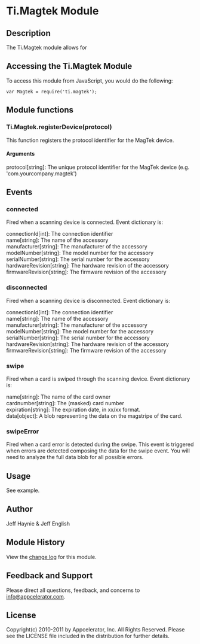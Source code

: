 # Ti.Magtek Module

## Description

The Ti.Magtek module allows for

## Accessing the Ti.Magtek Module

To access this module from JavaScript, you would do the following:

	var Magtek = require('ti.magtek');
 
## Module functions

### Ti.Magtek.registerDevice(protocol)

This function registers the protocol identifier for the MagTek device.

#### Arguments

protocol[string]: The unique protocol identifier for the MagTek device (e.g. 'com.yourcompany.magtek')

## Events 

### connected

Fired when a scanning device is connected.  Event dictionary is:

connectionId[int]: The connection identifier  
name[string]: The name of the accessory  
manufacturer[string]: The manufacturer of the accessory  
modelNumber[string]: The model number for the accessory  
serialNumber[string]: The serial number for the accessory  
hardwareRevision[string]: The hardware revision of the accessory  
firmwareRevision[string]: The firmware revision of the accessory

### disconnected

Fired when a scanning device is disconnected.  Event dictionary is:

connectionId[int]: The connection identifier  
name[string]: The name of the accessory  
manufacturer[string]: The manufacturer of the accessory  
modelNumber[string]: The model number for the accessory  
serialNumber[string]: The serial number for the accessory  
hardwareRevision[string]: The hardware revision of the accessory  
firmwareRevision[string]: The firmware revision of the accessory

### swipe

Fired when a card is swiped through the scanning device.  Event dictionary is:

name[string]: The name of the card owner  
cardnumber[string]: The (masked) card number  
expiration[string]: The expiration date, in xx/xx format.  
data[object]: A blob representing the data on the magstripe of the card.  

### swipeError

Fired when a card error is detected during the swipe. This event is triggered when errors are detected composing the data for the swipe event. You will need to analyze the full data blob for all possible errors.   

## Usage

See example.

## Author

Jeff Haynie & Jeff English

## Module History

View the [change log](changelog.html) for this module.

## Feedback and Support

Please direct all questions, feedback, and concerns to [info@appcelerator.com](mailto:info@appcelerator.com?subject=iOS%20Magtek%20Module).

## License

Copyright(c) 2010-2011 by Appcelerator, Inc. All Rights Reserved. Please see the LICENSE file included in the distribution for further details.

